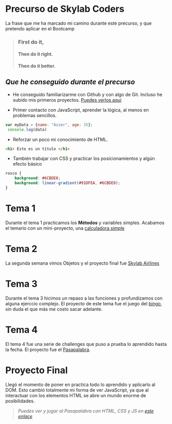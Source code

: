 # **Precurso de Skylab Coders**

La frase que me ha marcado mi camino durante este precurso, y que pretendo aplicar en el Bootcamp

> ### First do it, 
> #### Then do it right.
> #### Then do it better.


## ***Que he conseguido durante el precurso***

- He conseguido familiarizarme con Github y con algo de Git. Incluso he subido mis primeros proyectos. [Puedes verlos aquí](https://github.com/AsierDev)


- Primer contacto con JavaScript, aprender la lógica, al menos en problemas sencillos. 
```javascript
var myData = {name: "Asier", age: 35};
 console.log(data)
```

- Reforzar un poco mi conocimiento de HTML. 
```html
<h1> Esto es un título </h1>
```

- También trabajar con CSS y practicar los posicionamientos y algún efecto básico
```css
rosco {
    background: #6CBDE8;
    background: linear-gradient(#91DFEA, #6CBDE8);  
}
```

# Tema 1
Durante el tema 1 practicamos los **Métodos** y variables simples. 
Acabamos el temario con un mini-proyecto, una [calculadora simple](https://github.com/AsierDev/SkyLab-precourse/tree/master/Calculator) 

# Tema 2
La segunda semana vimos Objetos y el proyecto final fue [Skylab Airlines](https://github.com/AsierDev/skylab-airline)

# Tema 3
Durante el tema 3 hicimos un repaso a las funciones y profundizamos con alguna ejerccio complejo. El proyecto de este tema fue el juego del [bingo](https://github.com/AsierDev/Bingo), sin duda el que más me costo sacar adelante.

# Tema 4
El tema 4 fue una serie de challenges que puso a prueba lo aprendido hasta la fecha. El proyecto fue el [Pasapalabra](https://github.com/AsierDev/SkyLab-precourse/tree/master/Pasapalabra).

# Proyecto Final
Llegó el momento de poner en practica todo lo aprendido y aplicarlo al DOM. Esto cambió totalmente mi forma de ver JavaScript, ya que al interactuar con los elementos HTML se abre un mundo enorme de posibilidades. 

> *Puedes ver y jugar al Pasapalabra con HTML, CSS y JS en [este enlace](https://github.com/AsierDev/Pasapalabra_HTML-CSS-JS)*